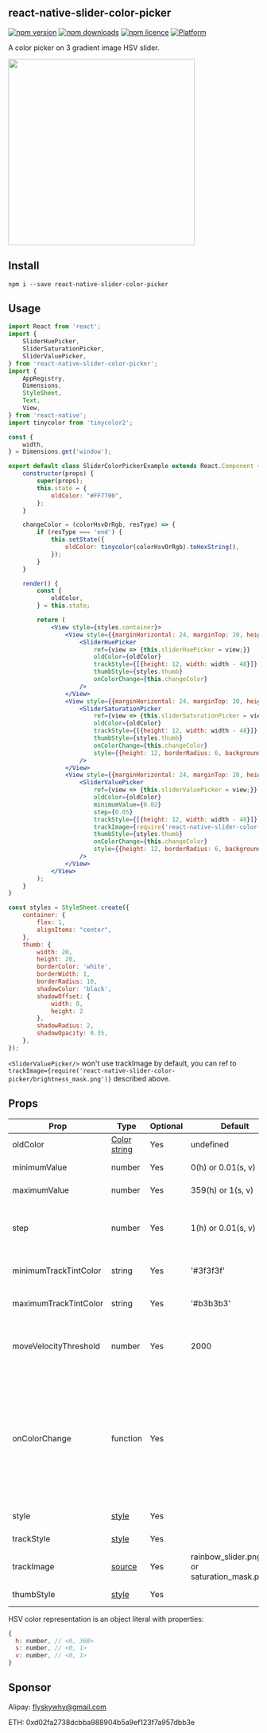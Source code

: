 ## react-native-slider-color-picker

[![npm version](http://img.shields.io/npm/v/react-native-slider-color-picker.svg?style=flat-square)](https://npmjs.org/package/react-native-slider-color-picker "View this project on npm")
[![npm downloads](http://img.shields.io/npm/dm/react-native-slider-color-picker.svg?style=flat-square)](https://npmjs.org/package/react-native-slider-color-picker "View this project on npm")
[![npm licence](http://img.shields.io/npm/l/react-native-slider-color-picker.svg?style=flat-square)](https://npmjs.org/package/react-native-slider-color-picker "View this project on npm")
[![Platform](https://img.shields.io/badge/platform-ios%20%7C%20android-989898.svg?style=flat-square)](https://npmjs.org/package/react-native-slider-color-picker "View this project on npm")

A color picker on 3 gradient image HSV slider.

<img src="https://raw.githubusercontent.com/flyskywhy/react-native-slider-color-picker/master/Screenshots/basic_android.png" width="375">

## Install

```shell
npm i --save react-native-slider-color-picker
```

## Usage

```jsx
import React from 'react';
import {
    SliderHuePicker,
    SliderSaturationPicker,
    SliderValuePicker,
} from 'react-native-slider-color-picker';
import {
    AppRegistry,
    Dimensions,
    StyleSheet,
    Text,
    View,
} from 'react-native';
import tinycolor from 'tinycolor2';

const {
    width,
} = Dimensions.get('window');

export default class SliderColorPickerExample extends React.Component {
    constructor(props) {
        super(props);
        this.state = {
            oldColor: "#FF7700",
        };
    }

    changeColor = (colorHsvOrRgb, resType) => {
        if (resType === 'end') {
            this.setState({
                oldColor: tinycolor(colorHsvOrRgb).toHexString(),
            });
        }
    }

    render() {
        const {
            oldColor,
        } = this.state;

        return (
            <View style={styles.container}>
                <View style={{marginHorizontal: 24, marginTop: 20, height: 12, width: width - 48}}>
                    <SliderHuePicker
                        ref={view => {this.sliderHuePicker = view;}}
                        oldColor={oldColor}
                        trackStyle={[{height: 12, width: width - 48}]}
                        thumbStyle={styles.thumb}
                        onColorChange={this.changeColor}
                    />
                </View>
                <View style={{marginHorizontal: 24, marginTop: 20, height: 12, width: width - 48}}>
                    <SliderSaturationPicker
                        ref={view => {this.sliderSaturationPicker = view;}}
                        oldColor={oldColor}
                        trackStyle={[{height: 12, width: width - 48}]}
                        thumbStyle={styles.thumb}
                        onColorChange={this.changeColor}
                        style={{height: 12, borderRadius: 6, backgroundColor: tinycolor({h: tinycolor(oldColor).toHsv().h, s: 1, v: 1}).toHexString()}}
                    />
                </View>
                <View style={{marginHorizontal: 24, marginTop: 20, height: 12, width: width - 48}}>
                    <SliderValuePicker
                        ref={view => {this.sliderValuePicker = view;}}
                        oldColor={oldColor}
                        minimumValue={0.02}
                        step={0.05}
                        trackStyle={[{height: 12, width: width - 48}]}
                        trackImage={require('react-native-slider-color-picker/brightness_mask.png')}
                        thumbStyle={styles.thumb}
                        onColorChange={this.changeColor}
                        style={{height: 12, borderRadius: 6, backgroundColor: 'black'}}
                    />
                </View>
            </View>
        );
    }
}

const styles = StyleSheet.create({
    container: {
        flex: 1,
        alignItems: "center",
    },
    thumb: {
        width: 20,
        height: 20,
        borderColor: 'white',
        borderWidth: 1,
        borderRadius: 10,
        shadowColor: 'black',
        shadowOffset: {
            width: 0,
            height: 2
        },
        shadowRadius: 2,
        shadowOpacity: 0.35,
    },
});
```

`<SliderValuePicker/>` won't use trackImage by default, you can ref to  `trackImage={require('react-native-slider-color-picker/brightness_mask.png')}` described above.


## Props

Prop                  | Type     | Optional | Default                   | Description
--------------------- | -------- | -------- | ------------------------- | -----------
oldColor              | [Color string](https://github.com/bgrins/TinyColor#accepted-string-input) | Yes      | undefined                 | Initial value of the slider
minimumValue          | number   | Yes      | 0(h) or 0.01(s, v)        | Initial minimum value of the slider
maximumValue          | number   | Yes      | 359(h) or 1(s, v)         | Initial maximum value of the slider
step                  | number   | Yes      | 1(h) or 0.01(s, v)        | Step value of the slider. The value should be between 0 and maximumValue - minimumValue)
minimumTrackTintColor | string   | Yes      | '#3f3f3f'                 | The color used for the v track to the left of the button
maximumTrackTintColor | string   | Yes      | '#b3b3b3'                 | The color used for the v track to the right of the button
moveVelocityThreshold | number   | Yes      | 2000                      | Prevent onColorChange if the dragging movement speed is over the moveVelocityThreshold
onColorChange         | function | Yes      |                           | Callback continuously called while the user is dragging the slider and the dragging movement speed is below the moveVelocityThreshold. The 1st argument is color in HSV representation (see below). There is 2nd string argument 'end' when the slider is released
style                 | [style](http://facebook.github.io/react-native/docs/view.html#style)    | Yes      |                           | The style applied to the slider container
trackStyle            | [style](http://facebook.github.io/react-native/docs/view.html#style)    | Yes      |                           | The style applied to the track
trackImage            | [source](http://facebook.github.io/react-native/docs/image.html#source)    | Yes      | rainbow_slider.png(h) or saturation_mask.png(s) | Sets an image for the track.
thumbStyle            | [style](http://facebook.github.io/react-native/docs/view.html#style)    | Yes      |                           | The style applied to the thumb

HSV color representation is an object literal with properties:

```javascript
{
  h: number, // <0, 360>
  s: number, // <0, 1>
  v: number, // <0, 1>
}

```

## Sponsor

Alipay: flyskywhy@gmail.com

ETH: 0xd02fa2738dcbba988904b5a9ef123f7a957dbb3e
